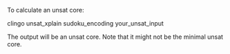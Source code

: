 To calculate an unsat core:

clingo unsat_xplain sudoku_encoding your_unsat_input


The output will be an unsat core. Note that it might not be the minimal unsat core.
